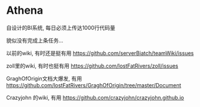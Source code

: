 # Athena
自设计的BI系统, 每日必须上传达1000行代码量

貌似没有完成上条任务...

以前的wiki, 有时还是挺有用 https://github.com/serverBiatch/teamWiki/issues

zoll里的wiki, 有时也挺有用 https://github.com/lostFatRivers/zoll/issues

GraghOfOrigin文档大爆发, 有用 https://github.com/lostFatRivers/GraghOfOrigin/tree/master/Document

Crazyjohn 的wiki, 有用 https://github.com/crazyjohn/crazyjohn.github.io
